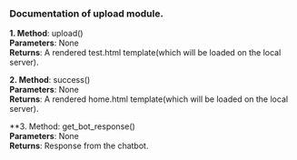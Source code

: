 ### Documentation of upload module.

**1. Method**: upload()<br/>
**Parameters**: None<br/>
**Returns**: A rendered test.html template(which will be loaded on the local server).<br/>

**2. Method**: success()<br/>
**Parameters**: None<br/>
**Returns**: A rendered home.html template(which will be loaded on the local server).<br/>

**3. Method: get_bot_response()<br/>
**Parameters**: None<br/>
**Returns**: Response from the chatbot. 
